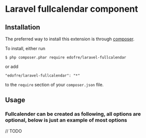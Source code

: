 # Laravel fullcalendar component

## Installation

The preferred way to install this extension is through [composer](http://getcomposer.org/download/).

To install, either run

```
$ php composer.phar require edofre/laravel-fullcalendar
```

or add

```
"edofre/laravel-fullcalendar": "*"
```

to the ```require``` section of your `composer.json` file.

## Usage

### Fullcalender can be created as following, all options are optional, below is just an example of most options

// TODO